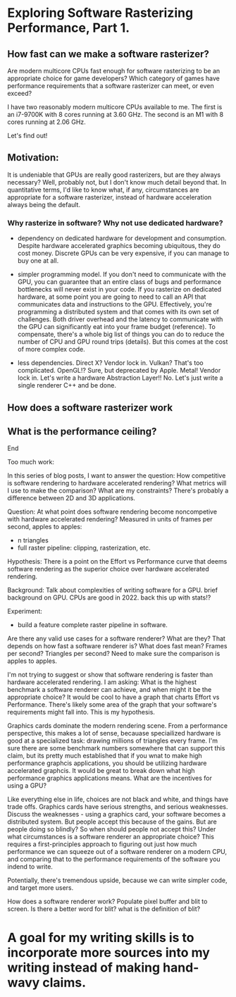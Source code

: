 
# Exploring Software Rasterizing Performance, Part 1.


## How fast can we make a software rasterizer?

Are modern multicore CPUs fast enough for software rasterizing to be an appropriate choice for game developers?
Which category of games have performance requirements that a software rasterizer can meet, or even exceed?

I have two reasonably modern multicore CPUs available to me. The first is an i7-9700K with 8 cores running at 3.60 GHz.
The second is an M1 with 8 cores running at 2.06 GHz.


Let's find out!

## Motivation:
It is undeniable that GPUs are really good rasterizers, but are they always necessary? Well, probably not, but I don't know much detail beyond that. In quantitative terms, I'd like to know what, if any, circumstances are appropriate for a software rasterizer, instead of hardware acceleration always being the default.


### Why rasterize in software? Why not use dedicated hardware?
- dependency on dedicated hardware for development and consumption. Despite hardware accelerated graphics becoming ubiquitous, they do cost money. Discrete GPUs can be very expensive, if you can manage to buy one at all.


- simpler programming model. If you don't need to communicate with the GPU, you can guarantee that an entire class of bugs and performance bottlenecks will never exist in your code. If you rasterize on dedicated hardware, at some point you are going to need to call an API that communicates data and instructions to the GPU. Effectively, you're programming a distributed system and that comes with its own set of challenges. Both driver overhead and the latency to communicate with the GPU can significantly eat into your frame budget (reference). To compensate, there's a whole big list of things you can do to reduce the number of CPU and GPU round trips (details). But this comes at the cost of more complex code. 


- less dependencies. Direct X? Vendor lock in.  Vulkan? That's too complicated.  OpenGL!? Sure, but deprecated by Apple. Metal! Vendor lock in.
Let's write a hardware Abstraction Layer!! No.
Let's just write a single renderer C++ and be done.



## How does a software rasterizer work



## What is the performance ceiling?


End




Too much work:


In this series of blog posts, I want to answer the question: How competitive is software rendering to hardware accelerated rendering? What metrics will I use to make the 
comparison? What are my constraints? There's probably a difference between 2D and 3D applications.

Question:
At what point does software rendering become noncompetive with hardware accelerated rendering?
Measured in units of frames per second, apples to apples: 
  - n triangles
  - full raster pipeline: clipping, rasterization, etc.


Hypothesis: There is a point on the Effort vs Performance curve that deems software rendering as the superior choice over hardware accelerated rendering.

Background:
Talk about complexities of writing software for a GPU. brief background on GPU. CPUs are good in 2022. back this up with stats!?

Experiment:
- build a feature complete raster pipeline in software.


Are there any valid use cases for a software renderer? What are they? That depends on how fast a software renderer is? What does fast mean? Frames per second? Triangles per second? Need to make sure the comparison is apples to apples.

I'm not trying to suggest or show that software rendering is faster than hardware accelerated rendering. I am asking: What is the highest benchmark a software renderer can achieve, and when might it be the appropriate choice? It would be cool to have a graph that charts Effort vs Performance.  There's likely some area of the graph that your software's requirements might fall into. This is my hypothesis.


Graphics cards dominate the modern rendering scene. From a performance perspective, this makes a lot of sense, becauase speciailized hardware is good at a specialized task: drawing millions of triangles every frame.  I'm sure there are some benchmark numbers somewhere that can support this claim, but its pretty much established that if you wnat to make high performance graphcis applications, you should be utilizing hardware accelerated graphcis. It would be great to break down what high performance graphics applications means. What are the incentives for using a GPU?


Like everything else in life, choices are not black and white, and things have trade offs.  Graphics cards have serious strengths, and serious weaknesses. Discuss the weaknesses - using a graphics card, your software becomes a distributed system.  But people accept this because of the gains. But are people doing so blindly?  So when should people not accept this? Under what circumstances is a software renderer an appropriate choice? This requires a first-principles approach to figuring out just how much performance we can squeeze out of a software renderer on a modern CPU, and comparing that to the performance requirements of the software you indend to write.

Potentially, there's tremendous upside, because we can write simpler code, and target more users. 


How does a software renderer work? Populate pixel buffer and blit to screen. Is there a better word for blit? what is the definition of blit?





# A goal for my writing skills is to incorporate more sources into my writing instead of making hand-wavy claims.
